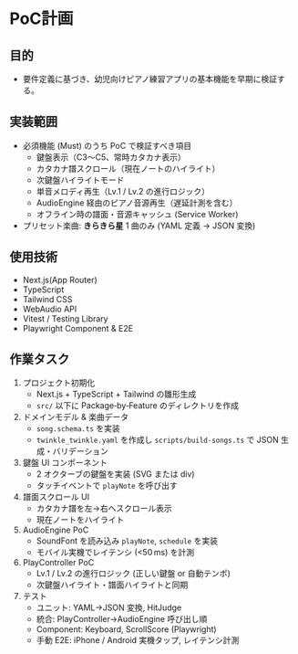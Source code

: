 # PoC計画

## 目的
- 要件定義に基づき、幼児向けピアノ練習アプリの基本機能を早期に検証する。

## 実装範囲
- 必須機能 (Must) のうち PoC で検証すべき項目
  - 鍵盤表示（C3〜C5、常時カタカナ表示）
  - カタカナ譜スクロール（現在ノートのハイライト）
  - 次鍵盤ハイライトモード
  - 単音メロディ再生（Lv.1 / Lv.2 の進行ロジック）
  - AudioEngine 経由のピアノ音源再生（遅延計測を含む）
  - オフライン時の譜面・音源キャッシュ (Service Worker)
- プリセット楽曲: **きらきら星** 1 曲のみ (YAML 定義 → JSON 変換)

## 使用技術
- Next.js(App Router)
- TypeScript
- Tailwind CSS
- WebAudio API
- Vitest / Testing Library
- Playwright Component & E2E

## 作業タスク
1. プロジェクト初期化
   - Next.js + TypeScript + Tailwind の雛形生成
   - `src/` 以下に Package‑by‑Feature のディレクトリを作成
2. ドメインモデル & 楽曲データ
   - `song.schema.ts` を実装
   - `twinkle_twinkle.yaml` を作成し `scripts/build-songs.ts` で JSON 生成・バリデーション
3. 鍵盤 UI コンポーネント
   - 2 オクターブの鍵盤を実装 (SVG または div)
   - タッチイベントで `playNote` を呼び出す
4. 譜面スクロール UI
   - カタカナ譜を左→右へスクロール表示
   - 現在ノートをハイライト
5. AudioEngine PoC
   - SoundFont を読み込み `playNote`, `schedule` を実装
   - モバイル実機でレイテンシ (<50 ms) を計測
6. PlayController PoC
   - Lv.1 / Lv.2 の進行ロジック (正しい鍵盤 or 自動テンポ)
   - 次鍵盤ハイライト・譜面ハイライトと同期
7. テスト
   - ユニット: YAML→JSON 変換, HitJudge
   - 統合: PlayController→AudioEngine 呼び出し順
   - Component: Keyboard, ScrollScore (Playwright)
   - 手動 E2E: iPhone / Android 実機タップ, レイテンシ計測
